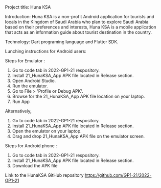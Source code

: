Project title: 
Huna KSA

Introduction:
Huna KSA is a non-profit Android application for tourists and locals in the Kingdom of Saudi Arabia who plan to explore Saudi Arabia based on their preferences and interests, Huna KSA is a mobile application that acts as an information guide about tourist destination in the country.

Technology: 
Dart programing language and Flutter SDK.

Lunching instructions for Android users:

Steps for Emulator : 

1. Go to code tab in 2022-GP1-21 respository.
2. Install 21_HunaKSA_App APK file located in Release section.
3. Open Android Studio. 
4. Run the emulator.
5. Go to File > 'Profile or Debug APK'. 
6. Browse for the 21_HunaKSA_App APK file location on your laptop.
7. Run App

Alternatively,

1. Go to code tab in 2022-GP1-21 respository.
2. Install 21_HunaKSA_App APK file located in Release section.
3. Open the emulator on your laptop.
4. Drag and drop 21_HunaKSA_App APK file on the emulator screen.

Steps for Android phone : 

1. Go to code tab in 2022-GP1-21 respository.
2. Install 21_HunaKSA_App APK file located in Release section.
3. Download the APK file 


Link to the HunaKSA GitHub repository https://github.com/GP1-21/2022-GP1-21
